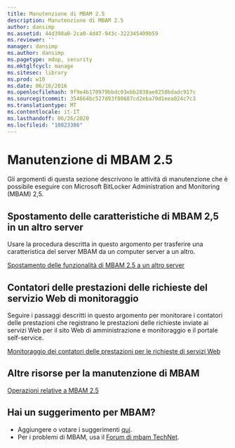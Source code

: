 ```yaml
---
title: Manutenzione di MBAM 2.5
description: Manutenzione di MBAM 2.5
author: dansimp
ms.assetid: 44d398a0-2ca0-4d47-943c-322345409b59
ms.reviewer: ''
manager: dansimp
ms.author: dansimp
ms.pagetype: mdop, security
ms.mktglfcycl: manage
ms.sitesec: library
ms.prod: w10
ms.date: 06/16/2016
ms.openlocfilehash: 9f9e4b170979bbdc03ebb2838ae8258bdadc917c
ms.sourcegitcommit: 354664bc527d93f80687cd2eba70d1eea024c7c3
ms.translationtype: MT
ms.contentlocale: it-IT
ms.lasthandoff: 06/26/2020
ms.locfileid: "10823386"
---
```

# Manutenzione di MBAM 2.5


Gli argomenti di questa sezione descrivono le attività di manutenzione che è possibile eseguire con Microsoft BitLocker Administration and Monitoring (MBAM) 2,5.

## Spostamento delle caratteristiche di MBAM 2,5 in un altro server


Usare la procedura descritta in questo argomento per trasferire una caratteristica del server MBAM da un computer server a un altro.

[Spostamento delle funzionalità di MBAM 2.5 a un altro server](moving-mbam-25-features-to-another-server.md)

## Contatori delle prestazioni delle richieste del servizio Web di monitoraggio


Seguire i passaggi descritti in questo argomento per monitorare i contatori delle prestazioni che registrano le prestazioni delle richieste inviate ai servizi Web per il sito Web di amministrazione e monitoraggio e il portale self-service.

[Monitoraggio dei contatori delle prestazioni per le richieste di servizi Web](monitoring-web-service-request-performance-counters.md)

## Altre risorse per la manutenzione di MBAM


[Operazioni relative a MBAM 2.5](operations-for-mbam-25.md)

## Hai un suggerimento per MBAM?
- Aggiungere o votare i suggerimenti [qui](http://mbam.uservoice.com/forums/268571-microsoft-bitlocker-administration-and-monitoring). 
- Per i problemi di MBAM, usa il [Forum di mbam TechNet](https://social.technet.microsoft.com/Forums/home?forum=mdopmbam).

 

 





